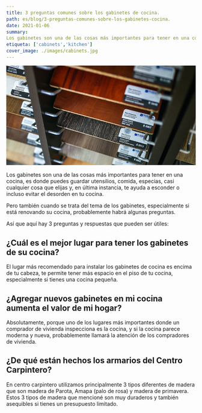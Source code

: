 ```yaml
---
title: 3 preguntas comunes sobre los gabinetes de cocina.
path: es/blog/3-preguntas-comunes-sobre-los-gabinetes-cocina.
date: 2021-01-06
summary: 
Los gabinetes son una de las cosas más importantes para tener en una cocina, es donde puede almacenar utensilios, comida, especias, casi cualquier cosa que elija.
etiqueta: ['cabinets','kitchen']
cover_image: ./images/cabinets.jpg
---
```


![background](./images/cabinets.jpg)

Los gabinetes son una de las cosas más importantes para tener en una cocina, es donde puedes guardar utensilios, comida, especias, casi cualquier cosa que elijas y, en última instancia, te ayuda a esconder o incluso evitar el desorden en tu cocina.

Pero también cuando se trata del tema de los gabinetes, especialmente si está renovando su cocina, probablemente habrá algunas preguntas.

Así que aquí hay 3 preguntas y respuestas que pueden ser útiles:

## ¿Cuál es el mejor lugar para tener los gabinetes de su cocina?


El lugar más recomendado para instalar los gabinetes de cocina es encima de tu cabeza, te permite tener más espacio en el piso de tu cocina, especialmente si tienes una cocina pequeña.

## ¿Agregar nuevos gabinetes en mi cocina aumenta el valor de mi hogar?


Absolutamente, porque uno de los lugares más importantes donde un comprador de vivienda inspecciona es la cocina, y si la cocina parece moderna y nueva, probablemente llamará la atención de los compradores de vivienda.

## ¿De qué están hechos los armarios del Centro Carpintero?

En centro carpintero utilizamos principalmente 3 tipos diferentes de madera que son madera de Parota, Amapa (palo de rosa) y madera de primavera.
Estos 3 tipos de madera que mencioné son muy duraderos y también asequibles si tienes un presupuesto limitado.